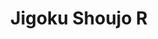 --- 
title: "Jigoku Shoujo R"
publishdate: "2019-2-19T16:48:46+02:00"
src: "https://365manga.net/manga/jigoku-shoujo-r"
image: "https://data.365manga.net/images/thumbnails/30495-jigoku-shoujo-r.jpg"
description: " There is a girl who was called Jigoku Shoujo. She would deliver vengeance for those who wish for someone to disappear. But by doing that, they will go to hell themselves and suffer for eternity after death. And she is now revived."
---